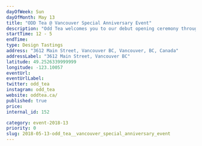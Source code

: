 ```yaml
---
dayOfWeek: Sun
dayOfMonth: May 13
title: "ODD Tea @ Vancouver Special Anniversary Event"
description: "Odd Tea welcomes you to our debut opening ceremony through VDW.  Join us at our POP up at the Vancouver Special Anniversary event.<br> <br> Exclusively for this debut, we will be serving three of our meticulously prepared NO. 1 Blooming Collection including: FOREVER YOUNG HIBISCUS, GOLDEN LAVENDER MYLK, and MATCHA BLOSSOM LATTE for tasting.   <br> <br> VDW's 2018 theme is reflecting on how design impacts our world.  Our goal is to showcase how the products we have researched and developed can contribute positively to our community and our drive for sustainability.<br> <br> To complement our drinks with pastries, we will be collaborating with Little Wug Bakery and Cherie Cake Boutique for this event."
startTime: 12 - 5 
endTime: 
type: Design Tastings
address: "3612 Main Street, Vancouver BC, Vancouver, BC, Canada"
addressLabel: "3612 Main Street, Vancouver BC"
latitude: 49.2526339999999
longitude: -123.10057
eventUrl: 
eventUrlLabel: 
twitter: odd_tea
instagram: odd_tea
website: oddtea.ca/ 
published: true
price: 
internal_id: 152

category: event-2018-13
priority: 0
slug: 2018-05-13-odd_tea__vancouver_special_anniversary_event
---
```


